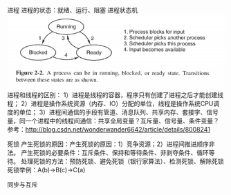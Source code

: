 进程
进程的状态：就绪、运行、阻塞
进程状态机
  ![image](https://github.com/everything321/Job-Interview-Afterthoughts-By-YorkTsai/raw/master/ebook/image/ProcessState.png)
进程和线程的区别：
1）进程是线程的容器，程序只有创建了进程之后才能创建线程；
2）进程是操作系统资源（内存、IO）分配的单位，线程是操作系统CPU调度的单位；
3）进程间通信的手段有管道、消息队列、共享内存、套接字、信号量，同一个进程中的线程间通信：共享全局变量？互斥量、信号量、条件变量？
参考：http://blog.csdn.net/wonderwander6642/article/details/8008241

死锁
产生死锁的原因：产生死锁的原因：1）竞争资源；2）进程间推进顺序非法。
产生死锁的必要条件：互斥条件、保持和等待条件、非剥夺条件、循环等待。
处理死锁的方法：预防死锁、避免死锁（银行家算法）、检测死锁、解除死锁
死锁举例：A(b)->B(c)->C(a) 

同步与互斥
